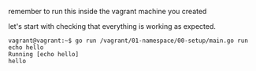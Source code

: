 remember to run this inside the vagrant machine you created


let's start with checking that everything is working as expected.

 ```
vagrant@vagrant:~$ go run /vagrant/01-namespace/00-setup/main.go run echo hello
Running [echo hello]
hello
 ```


 